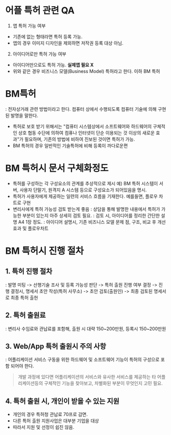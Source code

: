 # 어플 특허 관련 QA

1. 앱 특허 가능 여부
- 기존에 없는 형태라면 특허 등록 가능. 
- 앱의 경우 이미지 디자인을 제외하면 저작권 등록 대상 아님.

2. 아이디어로만 특허 가능 여부
- 아이디어만으로도 특허 가능. **실제앱 필요 X**
- 위와 같은 경우 비즈니스 모델(Business Model) 특허라고 한다. 이하  BM 특허

# BM특허
: 전자상거래 관련 방법이라고 한다. 컴퓨터 상에서 수행되도록 컴퓨터 기술에 의해 구현된 발명을 말한다. 
* 특허로 보호 받기 위해서는 "컴퓨터 시스템상에서 소프트웨어와 하드웨어의 구체적인 상호 협동 수단에 의하여 컴퓨나 인터넷이 단순 이용되는 것 이상의 새로운 효과"가 필요하며, 기존의 방법에 비하여 진보된 것이면 특허가 가능.
* BM 특허의 경우 일반적인 기술특허에 비해 등록이 까다로운편 

  
# BM 특허시 문서 구체화정도
- 특허를 구성하는 각 구성요소의 관계를 추상적으로 제시
    예) BM 특허 시스템이 서버, 사용자 단말기, 원격지 A 시스템 등으로 구성요소가 되어있음을 명시.
- 특허가 사용자에게 제공하는 일련의 서비스 흐름을 기재한다. 예를들면, 플로우 차트로 구현
- 변리사에게 특허 가능성 검토 받는게 좋음
    : 상담을 통해 발명한 내용에서 특허가 가능한 부분이 있는지 아주 상세히 검토 필요.
    : 검토 시, 아이디어를 정리한 간단한 설명 A4 1장 정도. 
    : 아이디어 설명시, 기존 비즈니스 모델 문제 점, 구조, 비교 후 개선 효과 및 플로우차트 
# BM 특허시 진행 절차
## 1. 특허 진행 절차
: 발명 미팅 -> 선행기술 조사 및 등록 가능성 판단 -> 특허 출원 진행 여부 결정 -> 진행 결정시, 명세서 초안 작성(특허 사무소) -> 초안 검토(출원인) -> 최종 검토된 명세서로 최종 특허 출헌
  
## 2. 특허 출원료
: 변리사 수임료와 관납료를 포함해, 출원 시 대략 150~200만원, 등록시 150~200만원 

## 3. Web/App 특허 출원시 주의 사항
: 어플리케이션 서비스 구동을 위한 하드웨어 및 소프트웨어 기능이 특허의 구성으로 포함 되어야 한다. 
> 개발 과정에 있다면 어플리케이션의 서비스와 유사한 서비스를 제공하는 타 어플리케이션등의 구체적인 기능을 찾아보고, 차별화된 부분이 무엇인지 고민 필요.

## 4. 특허 출원 시, 개인이 받을 수 있는 지원
- 개인의 경우 특허청 관납료 70프로 감면. 
- 다른 특허 출원 지원사업은 대부분 기업을 대상
- 따라서 지원 및 선정이 쉽진 않음.